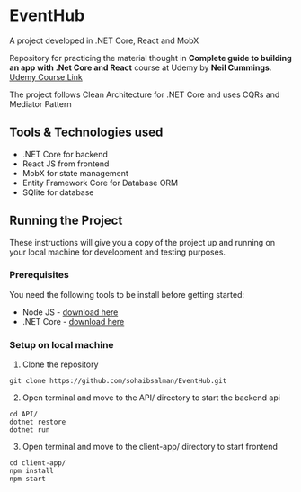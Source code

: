 # EventHub

A project developed in .NET Core, React and MobX

Repository for practicing the material thought in **Complete guide to building an app with .Net Core and React** course at Udemy by **Neil Cummings**. [Udemy Course Link](https://www.udemy.com/course/complete-guide-to-building-an-app-with-net-core-and-react/)

The project follows Clean Architecture for .NET Core and uses CQRs and Mediator Pattern

## Tools & Technologies used
- .NET Core for backend
- React JS from frontend
- MobX for state management
- Entity Framework Core for Database ORM
- SQlite for database

## Running the Project
These instructions will give you a copy of the project up and running on your local machine for development and testing purposes.

### Prerequisites
You need the following tools to be install before getting started:

 - Node JS - [download here](https://nodejs.org/en/download/)
 - .NET Core - [download here](https://dotnet.microsoft.com/download/dotnet/)


### Setup on local machine
 1.  Clone the repository
```
git clone https://github.com/sohaibsalman/EventHub.git
```
2. Open terminal and move to the API/ directory to start the backend api
```
cd API/
dotnet restore
dotnet run
```
3. Open terminal and move to the client-app/ directory to start frontend
```
cd client-app/
npm install
npm start
```
